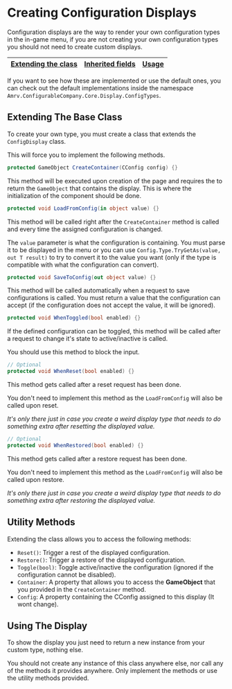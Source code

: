 # Creating Configuration Displays

Configuration displays are the way to render your own configuration types in the in-game menu, if you are not creating your own configuration types you should not need to create custom displays.

| [Extending the class](#extending-the-base-class) | [Inherited fields](#utility-methods) | [Usage](#using-the-display) |
| ------------------------------------------------ | ------------------------------------ | --------------------------- |

If you want to see how these are implemented or use the default ones, you can check out the default implementations inside the namespace `Amrv.ConfigurableCompany.Core.Display.ConfigTypes`.

## Extending The Base Class

To create your own type, you must create a class that extends the `ConfigDisplay` class.

This will force you to implement the following methods.

```csharp
protected GameObject CreateContainer(CConfig config) {}
```

This method will be executed upon creation of the page and requires the to return the `GameObject` that contains the display. This is where the initialization of the component should be done.

```csharp
protected void LoadFromConfig(in object value) {}
```

This method will be called right after the `CreateContainer` method is called and every time the assigned configuration is changed.

The `value` parameter is what the configuration is containing. You must parse it to be displayed in the menu or you can use `Config.Type.TryGetAs(value, out T result)` to try to convert it to the value you want (only if the type is compatible with what the configuration can convert).

```csharp
protected void SaveToConfig(out object value) {}
```

This method will be called automatically when a request to save configurations is called. You must return a value that the configuration can accept (if the configuration does not accept the value, it will be ignored).

```csharp
protected void WhenToggled(bool enabled) {}
```

If the defined configuration can be toggled, this method will be called after a request to change it's state to active/inactive is called.

You should use this method to block the input.

```csharp
// Optional
protected void WhenReset(bool enabled) {}
```

This method gets called after a reset request has been done.

You don't need to implement this method as the `LoadFromConfig` will also be called upon reset.

_It's only there just in case you create a weird display type that needs to do something extra after resetting the displayed value._

```csharp
// Optional
protected void WhenRestored(bool enabled) {}
```

This method gets called after a restore request has been done.

You don't need to implement this method as the `LoadFromConfig` will also be called upon restore.

_It's only there just in case you create a weird display type that needs to do something extra after restoring the displayed value._

## Utility Methods

Extending the class allows you to access the following methods:

-   `Reset()`: Trigger a rest of the displayed configuration.
-   `Restore()`: Trigger a restore of the displayed configuration.
-   `Toggle(bool)`: Toggle active/inactive the configuration (ignored if the configuration cannot be disabled).
-   `Container`: A property that allows you to access the **GameObject** that you provided in the `CreateContainer` method.
-   `Config`: A property containing the CConfig assigned to this display (It wont change).

## Using The Display

To show the display you just need to return a new instance from your custom type, nothing else.

You should not create any instance of this class anywhere else, nor call any of the methods it provides anywhere. Only implement the methods or use the utility methods provided.

